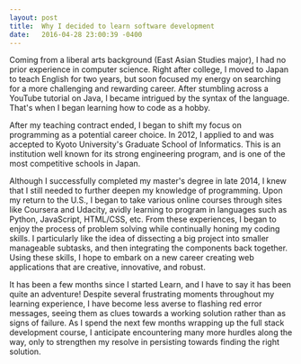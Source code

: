 ```yaml
---
layout: post
title:  Why I decided to learn software development
date:   2016-04-28 23:00:39 -0400
---
```


Coming from a liberal arts background (East Asian Studies major), I had no prior experience in computer science. Right after college, I moved to Japan to teach English for two years, but soon focused my energy on searching for a more challenging and rewarding career. After stumbling across a YouTube tutorial on Java, I became intrigued by the syntax of the language. That's when I began learning how to code as a hobby.

After my teaching contract ended, I began to shift my focus on programming as a potential career choice. In 2012, I applied to and was accepted to Kyoto University's Graduate School of Informatics. This is an institution well known for its strong engineering program, and is one of the most competitive schools in Japan. 

Although I successfully completed my master's degree in late 2014, I knew that I still needed to further deepen my knowledge of programming. Upon my return to the U.S., I began to take various online courses through sites like Coursera and Udacity, avidly learning to program in languages such as Python, JavaScript, HTML/CSS, etc. From these experiences, I began to enjoy the process of problem solving while continually honing my coding skills. I particularly like the idea of dissecting a big project into smaller manageable subtasks, and then integrating the components back together. Using these skills, I hope to embark on a new career creating web applications that are creative, innovative, and robust.

It has been a few months since I started Learn, and I have to say it has been quite an adventure! Despite several frustrating moments throughout my learning experience, I have become less averse to flashing red error messages, seeing them as clues towards a working solution rather than as signs of failure. As I spend the next few months wrapping up the full stack development course, I anticipate encountering many more hurdles along the way, only to strengthen my resolve in persisting towards finding the right solution.